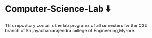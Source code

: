 # Computer-Science-Lab :arrow_down:
This repository contains the lab programs of all semesters for the CSE branch of Sri jayachamarajendra college of Engineering,Mysore.
